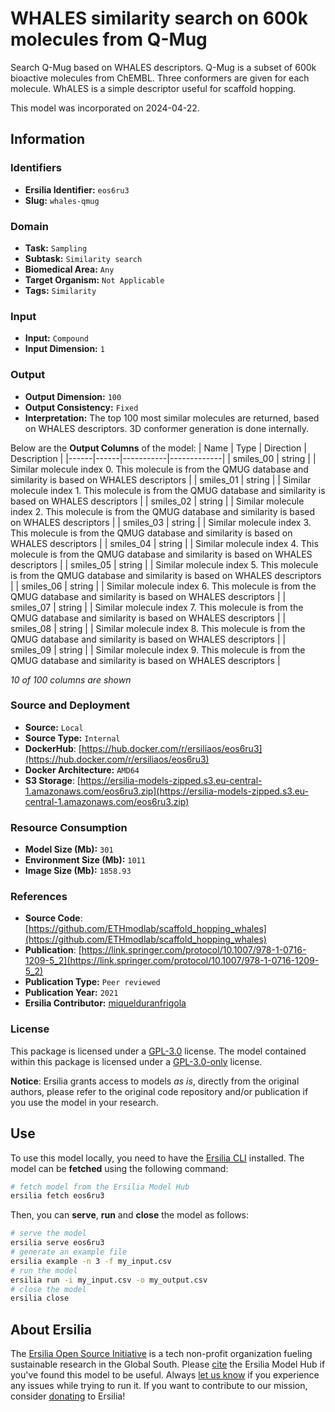 # WHALES similarity search on 600k molecules from Q-Mug

Search Q-Mug based on WHALES descriptors. Q-Mug is a subset of 600k bioactive molecules from ChEMBL. Three conformers are given for each molecule. WhALES is a simple descriptor useful for scaffold hopping.

This model was incorporated on 2024-04-22.

## Information
### Identifiers
- **Ersilia Identifier:** `eos6ru3`
- **Slug:** `whales-qmug`

### Domain
- **Task:** `Sampling`
- **Subtask:** `Similarity search`
- **Biomedical Area:** `Any`
- **Target Organism:** `Not Applicable`
- **Tags:** `Similarity`

### Input
- **Input:** `Compound`
- **Input Dimension:** `1`

### Output
- **Output Dimension:** `100`
- **Output Consistency:** `Fixed`
- **Interpretation:** The top 100 most similar molecules are returned, based on WHALES descriptors. 3D conformer generation is done internally.

Below are the **Output Columns** of the model:
| Name | Type | Direction | Description |
|------|------|-----------|-------------|
| smiles_00 | string |  | Similar molecule index 0. This molecule is from the QMUG database and similarity is based on WHALES descriptors |
| smiles_01 | string |  | Similar molecule index 1. This molecule is from the QMUG database and similarity is based on WHALES descriptors |
| smiles_02 | string |  | Similar molecule index 2. This molecule is from the QMUG database and similarity is based on WHALES descriptors |
| smiles_03 | string |  | Similar molecule index 3. This molecule is from the QMUG database and similarity is based on WHALES descriptors |
| smiles_04 | string |  | Similar molecule index 4. This molecule is from the QMUG database and similarity is based on WHALES descriptors |
| smiles_05 | string |  | Similar molecule index 5. This molecule is from the QMUG database and similarity is based on WHALES descriptors |
| smiles_06 | string |  | Similar molecule index 6. This molecule is from the QMUG database and similarity is based on WHALES descriptors |
| smiles_07 | string |  | Similar molecule index 7. This molecule is from the QMUG database and similarity is based on WHALES descriptors |
| smiles_08 | string |  | Similar molecule index 8. This molecule is from the QMUG database and similarity is based on WHALES descriptors |
| smiles_09 | string |  | Similar molecule index 9. This molecule is from the QMUG database and similarity is based on WHALES descriptors |

_10 of 100 columns are shown_
### Source and Deployment
- **Source:** `Local`
- **Source Type:** `Internal`
- **DockerHub**: [https://hub.docker.com/r/ersiliaos/eos6ru3](https://hub.docker.com/r/ersiliaos/eos6ru3)
- **Docker Architecture:** `AMD64`
- **S3 Storage**: [https://ersilia-models-zipped.s3.eu-central-1.amazonaws.com/eos6ru3.zip](https://ersilia-models-zipped.s3.eu-central-1.amazonaws.com/eos6ru3.zip)

### Resource Consumption
- **Model Size (Mb):** `301`
- **Environment Size (Mb):** `1011`
- **Image Size (Mb):** `1858.93`


### References
- **Source Code**: [https://github.com/ETHmodlab/scaffold_hopping_whales](https://github.com/ETHmodlab/scaffold_hopping_whales)
- **Publication**: [https://link.springer.com/protocol/10.1007/978-1-0716-1209-5_2](https://link.springer.com/protocol/10.1007/978-1-0716-1209-5_2)
- **Publication Type:** `Peer reviewed`
- **Publication Year:** `2021`
- **Ersilia Contributor:** [miquelduranfrigola](https://github.com/miquelduranfrigola)

### License
This package is licensed under a [GPL-3.0](https://github.com/ersilia-os/ersilia/blob/master/LICENSE) license. The model contained within this package is licensed under a [GPL-3.0-only](LICENSE) license.

**Notice**: Ersilia grants access to models _as is_, directly from the original authors, please refer to the original code repository and/or publication if you use the model in your research.


## Use
To use this model locally, you need to have the [Ersilia CLI](https://github.com/ersilia-os/ersilia) installed.
The model can be **fetched** using the following command:
```bash
# fetch model from the Ersilia Model Hub
ersilia fetch eos6ru3
```
Then, you can **serve**, **run** and **close** the model as follows:
```bash
# serve the model
ersilia serve eos6ru3
# generate an example file
ersilia example -n 3 -f my_input.csv
# run the model
ersilia run -i my_input.csv -o my_output.csv
# close the model
ersilia close
```

## About Ersilia
The [Ersilia Open Source Initiative](https://ersilia.io) is a tech non-profit organization fueling sustainable research in the Global South.
Please [cite](https://github.com/ersilia-os/ersilia/blob/master/CITATION.cff) the Ersilia Model Hub if you've found this model to be useful. Always [let us know](https://github.com/ersilia-os/ersilia/issues) if you experience any issues while trying to run it.
If you want to contribute to our mission, consider [donating](https://www.ersilia.io/donate) to Ersilia!
